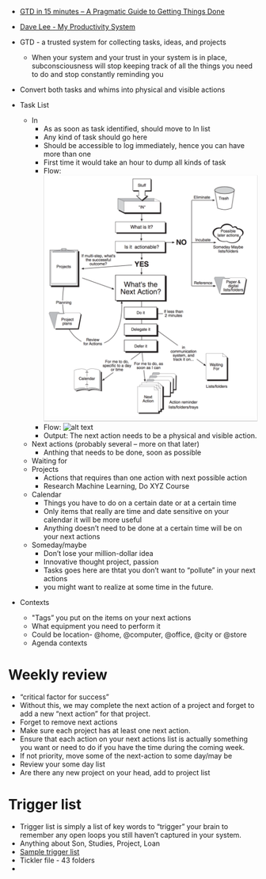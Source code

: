 * [GTD in 15 minutes – A Pragmatic Guide to Getting Things Done](https://hamberg.no/gtd/)
* [Dave Lee - My Productivity System](http://heydave.org/post/26770221775/my-productivity-system)

* GTD - a trusted system for collecting tasks, ideas, and projects
  * When your system and your trust in your system is in place, subconsciousness will stop keeping track of all the things you need to do and stop constantly reminding you 
* Convert both tasks and whims into physical and visible actions
* Task List
  * In
    * As as soon as task identified, should move to In list
    * Any kind of task should go here
    * Should be accessible to log immediately, hence you can have more than one
    * First time it would take an hour to dump all kinds of task 
    * Flow: ![alt text][flow]
    * Flow: ![alt text][flow2]
	* Output: The next action needs to be a physical and visible action.    
  * Next actions (probably several – more on that later)
    * Anthing that needs to be done, soon as possible
  * Waiting for
  * Projects
    * Actions that requires than one action with next possible action
    * Research Machine Learning, Do XYZ Course
  * Calendar
    * Things you have to do on a certain date or at a certain time
    * Only items that really are time and date sensitive on your calendar it will be more useful
    * Anything doesn’t need to be done at a certain time will be on your next actions
  * Someday/maybe
    * Don’t lose your million-dollar idea
    * Innovative thought project, passion
    * Tasks goes here are thtat you don’t want to “pollute” in your next actions
    * you might want to realize at some time in the future.  
* Contexts
  * "Tags” you put on the items on your next actions
  * What equipment you need to perform it
  * Could be location- @home, @computer, @office, @city or @store
  * Agenda contexts

# Weekly review
  * “critical factor for success”
  * Without this, we may complete the next action of a project and forget to add a new “next action” for that project.
  * Forget to remove next actions
  * Make sure each project has at least one next action. 
  * Ensure that each action on your next actions list is actually something you want or need to do if you have the time during the coming week.
  * If not priority, move some of the next-action to some day/may be
  * Review your some day list
  * Are there any new project on your head, add to project list

# Trigger list
  * Trigger list is simply a list of key words to “trigger” your brain to remember any open loops you still haven’t captured in your system.
  * Anything about Son, Studies, Project, Loan
  * [Sample trigger list](https://lifehacker.com/5611657/use-a-weekly-review-list-to-stay-a-step-ahead-this-semester)
  * Tickler file - 43 folders
  *    
  
     
[flow]: img/gtd_flow.png "GTD Flow"  
[flow2]: https://hamberg.no/gtd/images/workflow.svg
